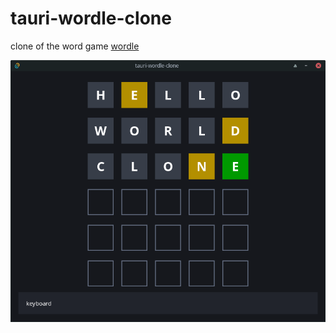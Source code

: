 # tauri-wordle-clone
clone of the word game [wordle](https://www.nytimes.com/games/wordle/index.html)

![image](Screenshot_01-04-2022_11-39-32.png)
